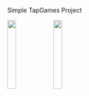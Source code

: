 Simple TapGames Project

<img src="https://github.com/user-attachments/assets/fe6858c3-a514-425a-9c30-fc931de674fd" style="width:20%;">

<img src="https://github.com/user-attachments/assets/e7b91d67-058d-441e-9763-75e2883c9e8e" style="width:20%;">